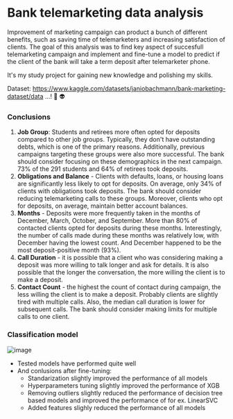 # Bank telemarketing data analysis
Improvement of marketing campaign can product a bunch of different benefits, such as saving time of telemarketers and increasing satisfaction of clients. The goal of this analysis was to find key aspect of succesfull telemarketing campaign and implement and fine-tune a model to predict if the client of the bank will take a term deposit after telemarketer phone.

It's my study project for gaining new knowledge and polishing my skills. 

Dataset: https://www.kaggle.com/datasets/janiobachmann/bank-marketing-dataset/data ...! 🤖 👽

### Conclusions
1. **Job Group**: Students and retirees more often opted for deposits compared to other job groups. Typically, they don't have outstanding debts, which is one of the primary reasons. Additionally, previous campaigns targeting these groups were also more successful. The bank should consider focusing on these demographics in the next campaign. 73% of the 291 students and 64% of retirees took deposits. 
2. **Obligations and Balance** - Clients with defaults, loans, or housing loans are significantly less likely to opt for deposits. On average, only 34% of clients with obligations took deposits. The bank should consider reducing telemarketing calls to these groups. Moreover, clients who opt for deposits, on average, maintain better account balances.
3. **Months** - Deposits were more frequently taken in the months of December, March, October, and September. More than 80% of contacted clients opted for deposits during these months. Interestingly, the number of calls made during these months was relatively low, with December having the lowest count. And December happened to be the most deposit-positive month (93%).
4. **Call Duration** - it is possible that a client who was considering making a deposit was more willing to talk longer and ask for details. It is also possible that the longer the conversation, the more willing the client is to make a deposit.
5. **Contact Count** - the highest the count of contact during campaign, the less willing the client is to make a deposit. Probably clients are slightly tired with multiple calls. Also, the median call duration is lower for subsequent calls. The bank should consider making limits for multiple calls to one client.

### Classification model
![image](https://github.com/Wojw99/bank-telemarketing-data-analysis/assets/42806302/b8ebc25f-0b46-442f-99f4-035b206f3a69)
- Tested models have performed quite well
- And conlusions after fine-tuning:
  - Standarization slightly improved the performance of all models
  - Hyperparameters tuning slightly improved the performance of XGB
  - Removing outliers slightly reduced the performance of decision tree based models and improved the performance of for ex. LinearSVC
  - Added features slighly reduced the performance of all models

